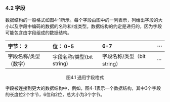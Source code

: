 ### 4.2 字段

数据结构的一般格式如图4-1所示。每个字段由图中的一列表示，列给出字段的大小以及字段中编码的数据的名称和/或类型。数据结构的约定是递归的，因为字段可能包含由字段组成的数据结构。

| 字节： 2 | 位： 0-5 | 6-7 | ··· |
| :--- | :--- | :--- | :--- |
| 字段名称/类型（数字） | 字段名称/类型\(bit string\) | 字段名称/类型（bit string） | ··· |

<center>图4.1 通用字段格式</center>

字段被连接到更大的数据结构中，例如，图4-1表示一个数据结构，其中3个字段的长度位2个字节，6位和2位，总大小为3个字节。






